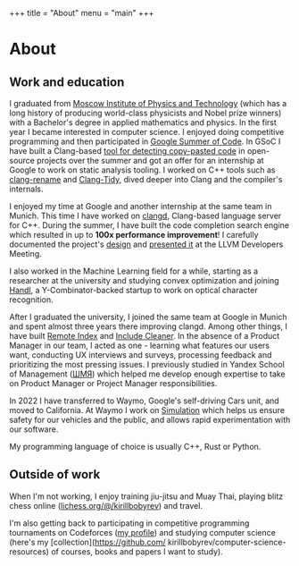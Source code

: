 +++
title = "About"
menu = "main"
+++

# About

## Work and education

I graduated from [Moscow Institute of Physics and
Technology](https://en.wikipedia.org/wiki/Moscow_Institute_of_Physics_and_Technology)
(which has a long history of producing world-class physicists and Nobel prize
winners) with a Bachelor's degree in applied mathematics and physics. In the
first year I became interested in computer science. I enjoyed doing competitive
programming and then participated in [Google Summer of
Code](https://summerofcode.withgoogle.com/). In GSoC I have built a Clang-based
[tool for detecting copy-pasted
code](https://github.com/kirillbobyrev/code-clone-detection-llvm-devmtg15-poster)
in open-source projects over the summer and got an offer for an internship at
Google to work on static analysis tooling. I worked on C++ tools such as
[clang-rename](https://clang.llvm.org/extra/clang-rename.html) and
[Clang-Tidy](https://clang.llvm.org/extra/clang-tidy/index.html), dived deeper
into Clang and the compiler's internals.

I enjoyed my time at Google and another internship at the same team in Munich.
This time I have worked on [clangd](https://clangd.llvm.org/), Clang-based
language server for C++. During the summer, I have built the code completion
search engine which resulted in up to **100x performance improvement**! I
carefully documented the project's
[design](https://docs.google.com/document/d/1C-A6PGT6TynyaX4PXyExNMiGmJ2jL1UwV91Kyx11gOI/)
and [presented it](https://www.youtube.com/watch?v=VhxrFor3VyQ) at the LLVM
Developers Meeting.

I also worked in the Machine Learning field for a while, starting as a
researcher at the university and studying convex optimization and joining
[Handl](https://handl.ai/), a Y-Combinator-backed startup to work on optical
character recognition.

After I graduated the university, I joined the same team at Google in Munich and
spent almost three years there improving clangd. Among other things, I have
built [Remote Index](https://clangd.llvm.org/design/remote-index) and [Include
Cleaner](https://clangd.llvm.org/design/include-cleaner). In the absence of a
Product Manager in our team, I acted as one - learning what features our users
want, conducting UX interviews and surveys, processing feedback and prioritizing
the most pressing issues. I previously studied in Yandex School of Management
([ШМЯ](https://academy.yandex.ru/schools/management)) which helped me develop
enough expertise to take on Product Manager or Project Manager responsibilities.

In 2022 I have transferred to Waymo, Google's self-driving Cars unit, and moved
to California. At Waymo I work on
[Simulation](https://blog.waymo.com/2021/06/SimulationCity.html) which helps us
ensure safety for our vehicles and the public, and allows rapid experimentation
with our software.

My programming language of choice is usually C++, Rust or Python.

## Outside of work

When I'm not working, I enjoy training jiu-jitsu and Muay Thai, playing blitz
chess online
([lichess.org/@/kirillbobyrev](https://lichess.org/@/kirillbobyrev)) and travel.

I'm also getting back to participating in competitive programming tournaments
on Codeforces ([my profile](https://codeforces.com/profile/kirillbobyrev))
and studying computer science (here's my [collection](https://github.com/
kirillbobyrev/computer-science-resources) of courses, books and papers I want
to study).
